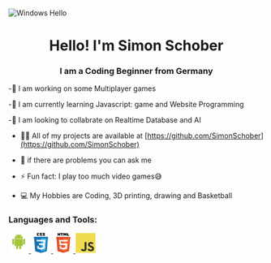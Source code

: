 <img align="center" src="https://external-content.duckduckgo.com/iu/?u=https%3A%2F%2Fimg-prod-cms-rt-microsoft-com.akamaized.net%2Fcms%2Fapi%2Fam%2FimageFileData%2FRE2o24K%3Fver%3Dea0e&f=1&nofb=1&ipt=555ab485d54276dda575eced5ed8041f00a0ade6687cacc44f0ae526cfa8fbb0&ipo=images&kp=1" alt="Windows Hello">
<h1 align="center">Hello! I'm Simon Schober</h1>
<h3 align="center">I am a Coding Beginner from Germany</h3>

-🔭 I am working on some Multiplayer games

-🌱 I am currently learning Javascript: game and Website Programming

-👯 I am looking to collabrate on Realtime Database and AI

- 👨‍💻 All of my projects are available at  [https://github.com/SimonSchober](https://github.com/SimonSchober) 

- 💬 if there are problems you can ask me

- ⚡ Fun fact: I play too much video games😅

- 💻 My Hobbies are Coding, 3D printing, drawing and Basketball
  


<p align="left">
</p>

<h3 align="left">Languages and Tools:</h3>
<p align="left"> <a href="https://developer.android.com" target="_blank" rel="noreferrer"> <img src="https://raw.githubusercontent.com/devicons/devicon/master/icons/android/android-original-wordmark.svg" alt="android" width="40" height="40"/> </a> <a href="https://www.w3schools.com/css/" target="_blank" rel="noreferrer"> <img src="https://raw.githubusercontent.com/devicons/devicon/master/icons/css3/css3-original-wordmark.svg" alt="css3" width="40" height="40"/> </a> <a href="https://www.w3.org/html/" target="_blank" rel="noreferrer"> <img src="https://raw.githubusercontent.com/devicons/devicon/master/icons/html5/html5-original-wordmark.svg" alt="html5" width="40" height="40"/> </a> <a href="https://developer.mozilla.org/en-US/docs/Web/JavaScript" target="_blank" rel="noreferrer"> <img src="https://raw.githubusercontent.com/devicons/devicon/master/icons/javascript/javascript-original.svg" alt="javascript" width="40"  height="40"/> </a> </p>

